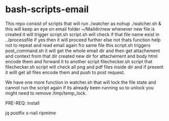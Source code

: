 # bash-scripts-email
This repo consist of scripts that will run ./watcher as nohup ./watcher.sh &
this will keep an eye on email folder ~/Maildir/new whenever new file is created it will trigger script.sh
script.sh will check if that file name exist in ../processfile if yes then it will proceed further else not thats function help not to repeat and read email again fro same file
this script.sh triggers post_command.sh it will get the whole email dir and then get attachement and context from that dir created new dir for attachement and body html encode them and forward it to another script filechecker.sh script
that filechecker.sh script will check all png and pdf files inside dir and if present it willl get all files encode them and push to post request.

We have one more function in watcher.sh that will lock the file state and cannot run the script again if its already been running so to unlock you might need to remove /tmp/temp_lock.


PRE-REQ: install

jq
postfix
s-nail
ripmime
